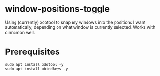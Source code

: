 # window-positions-toggle
Using (currently) xdotool to snap my windows into the positions I want automatically, depending on what window is currently selected. Works with cinnamon well.

# Prerequisites
```
sudo apt install xdotool -y
sudo apt install xbindkeys -y
```
